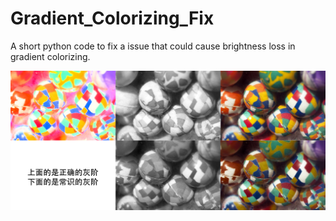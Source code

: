 # Gradient_Colorizing_Fix
A short python code to fix a issue that could cause brightness loss in gradient colorizing.

![image](https://raw.githubusercontent.com/zznewclear13/Gradient_Colorizing_Fix/master/example.jpg)
